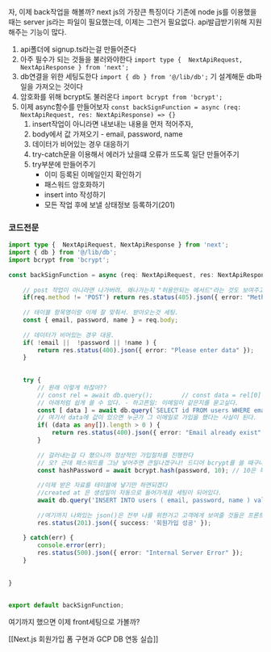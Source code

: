 자, 이제 back작업을 해볼까?
next js의 가장큰 특징이다
기존에 node js를 이용했을때는  server js라는 파일이 필요했는데, 이제는 그런거 필요없다. 
api발급받기위해 지원해주는 기능이 많다.

1. api폴더에 signup.ts라는걸 만들어준다
2. 아주 필수가 되는 것들을 불러와야한다
	`import type {  NextApiRequest, NextApiResponse } from 'next';`
3. db연결을 위한 세팅도한다
	`import { db } from '@/lib/db';` 
	기 설계해둔 db파일을 가져오는 것이다
4. 암호화를 위해 bcrypt도 불러온다
	 `import bcrypt from 'bcrypt';`
5. 이제 async함수를 만들어보자
	`const backSignFunction = async (req: NextApiRequest, res: NextApiResponse) => {} `
	1)  insert작업이 아니라면 내보내는 내용을 먼저 적어주자,
	2) body에서 값 가져오기 - email, password, name
	3) 데이터가 비어있는 경우 대응하기
	4) try-catch문을 이용해서 에러가 났을떄 오류가 뜨도록 일단 만들어주기
	5) try부분에 만들어주기
		- 이미 등록된 이메일인지 확인하기
		- 패스워드 암호화하기
		- insert into 작성하기
		- 모든 작업 후에 보낼 상태정보 등록하기(201)


### 코드전문

```ts
import type {  NextApiRequest, NextApiResponse } from 'next';  
import { db } from '@/lib/db';  
import bcrypt from 'bcrypt';  
  
const backSignFunction = async (req: NextApiRequest, res: NextApiResponse) => {  
  
    // post 작업이 아니라면 나가버려. 왜나가는지 "허용안되는 메서드"라는 것도 보여주고 말야.  
    if(req.method != 'POST') return res.status(405).json({ error: "Method Not Allowed" });  
  
    // 테이블 항목명이랑 이제 잘 맞춰서. 받아오는것 세팅.  
    const { email, password, name } = req.body;  
  
    // 데이터가 비어있는 경우 대응.  
    if( !email ||  !password || !name ) {  
        return res.status(400).json({ error: "Please enter data" });  
    }  
  
  
    try {  
        // 원래 이렇게 하잖아??  
        // const rel = await db.query();        // const data = rel[0]  
        // 아래처럼 쉽게 쓸 수 있다. - 하고픈일: 이메일이 같은지를 묻고싶다.  
        const [ data ] = await db.query(`SELECT id FROM users WHERE email = ?`, [email]);  
        // 여기서 data에 값이 있으면 누군가 그 이메일로 가입을 했다는 사실이 된다.  
        if( (data as any[]).length > 0 ) {  
            return res.status(400).json({ error: "Email already exist" });  
        }  
  
        // 걸러내는걸 다 했으니까 정상적인 가입절차를 진행한다  
        // 오? 근데 패스워드를 그냥 넣어주면 큰일나겠구나! 드디어 bcrypt를 쓸 때구나.  
        const hashPassword = await bcrypt.hash(password, 10); // 10은 복잡단계야  
  
        //이제 받은 자료를 테이블에 넣기만 하면되겠다  
        //created at 은 생성일이 자동으로 들어가게끔 세팅이 되어있다.  
        await db.query('INSERT INTO users ( email, password, name ) values (?,?,?) ', [email, hashPassword, name]);  
  
        //여기까지 나와있는 json()은 전부 나를 위한거고 고객에게 보여줄 것들은 프론트에서 하는 것이다  
        res.status(201).json({ success: '회원가입 성공' });  
  
    } catch(err) {  
        console.error(err);  
        res.status(500).json({ error: "Internal Server Error" });  
    }  
  
  
}  
  
  
export default backSignFunction;
```


여기까지 했으면 이제  front세팅으로 가볼까?

[[Next.js 회원가입 폼 구현과 GCP DB 연동 실습]]